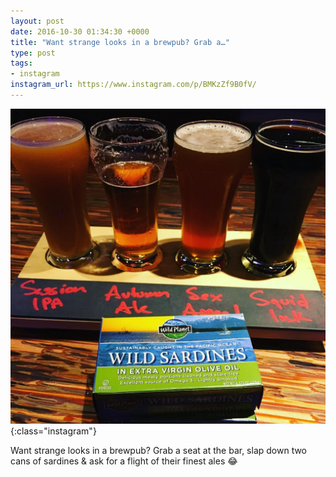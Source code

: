 ```yaml
---
layout: post
date: 2016-10-30 01:34:30 +0000
title: "Want strange looks in a brewpub? Grab a…"
type: post
tags:
- instagram
instagram_url: https://www.instagram.com/p/BMKzZf9B0fV/
---
```


![Instagram - BMKzZf9B0fV](/img/BMKzZf9B0fV.jpg){:class="instagram"}

Want strange looks in a brewpub? Grab a seat at the bar, slap down two cans of sardines & ask for a flight of their finest ales 😂
